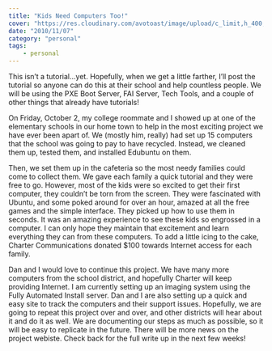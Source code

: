 ```yaml
---
title: "Kids Need Computers Too!"
cover: "https://res.cloudinary.com/avotoast/image/upload/c_limit,h_400,q_auto:good,w_600/v1530544488/nangio/child-computer-cute-159848.jpg"
date: "2010/11/07"
category: "personal"
tags:
    - personal
---
```


This isn’t a tutorial…yet. Hopefully, when we get a little farther, I’ll post the tutorial so anyone can do this at their school and help countless people. We will be using the PXE Boot Server, FAI Server, Tech Tools, and a couple of other things that already have tutorials!

On Friday, October 2, my college roommate and I showed up at one of the elementary schools in our home town to help in the most exciting project we have ever been apart of. We (mostly him, really) had set up 15 computers that the school was going to pay to have recycled. Instead, we cleaned them up, tested them, and installed Edubuntu on them.

Then, we set them up in the cafeteria so the most needy families could come to collect them. We gave each family a quick tutorial and they were free to go. However, most of the kids were so excited to get their first computer, they couldn’t be torn from the screen. They were fascinated with Ubuntu, and some poked around for over an hour, amazed at all the free games and the simple interface. They picked up how to use them in seconds. It was an amazing experience to see these kids so engrossed in a computer. I can only hope they maintain that excitement and learn everything they can from these computers. To add a little icing to the cake, Charter Communications donated $100 towards Internet access for each family.

Dan and I would love to continue this project. We have many more computers from the school district, and hopefully Charter will keep providing Internet. I am currently setting up an imaging system using the Fully Automated Install server. Dan and I are also setting up a quick and easy site to track the computers and their support issues. Hopefully, we are going to repeat this project over and over, and other districts will hear about it and do it as well. We are documenting our steps as much as possible, so it will be easy to replicate in the future. There will be more news on the project webiste. Check back for the full write up in the next few weeks!
